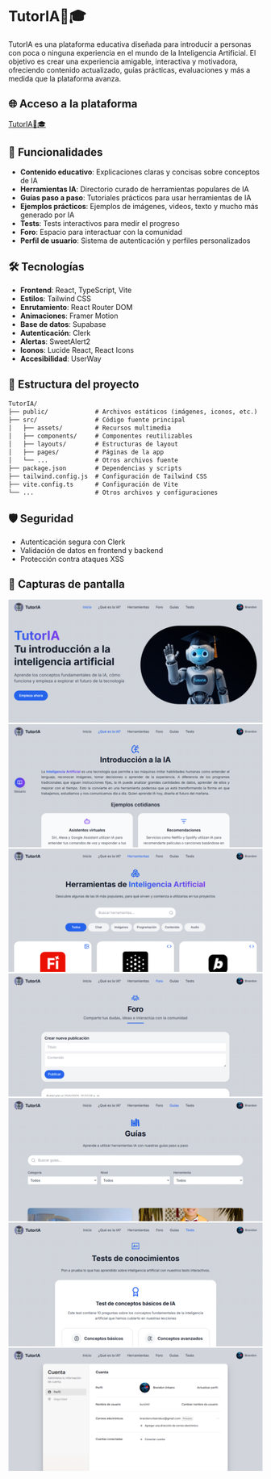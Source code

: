 # TutorIA🤖🎓

TutorIA es una plataforma educativa diseñada para introducir a personas con poca o ninguna experiencia en el mundo de la Inteligencia Artificial. El objetivo es crear una experiencia amigable, interactiva y motivadora, ofreciendo contenido actualizado, guías prácticas, evaluaciones y más a medida que la plataforma avanza.

## 🌐 Acceso a la plataforma

[TutorIA🤖🎓](https://tutoria.dev-mit.com)

## 🧩 Funcionalidades   

- **Contenido educativo**: Explicaciones claras y concisas sobre conceptos de IA
- **Herramientas IA**: Directorio curado de herramientas populares de IA
- **Guías paso a paso**: Tutoriales prácticos para usar herramientas de IA
- **Ejemplos prácticos**: Ejemplos de imágenes, videos, texto y mucho más generado por IA
- **Tests**: Tests interactivos para medir el progreso
- **Foro**: Espacio para interactuar con la comunidad
- **Perfil de usuario**: Sistema de autenticación y perfiles personalizados

## 🛠️ Tecnologías

- **Frontend**: React, TypeScript, Vite
- **Estilos**: Tailwind CSS
- **Enrutamiento**: React Router DOM
- **Animaciones**: Framer Motion
- **Base de datos**: Supabase
- **Autenticación**: Clerk
- **Alertas**: SweetAlert2
- **Iconos**: Lucide React, React Icons
- **Accesibilidad**: UserWay

## 📁 Estructura del proyecto

```
TutorIA/
├── public/             # Archivos estáticos (imágenes, iconos, etc.)
├── src/                # Código fuente principal
│   ├── assets/         # Recursos multimedia
│   ├── components/     # Componentes reutilizables
│   ├── layouts/        # Estructuras de layout
│   ├── pages/          # Páginas de la app
│   └── ...             # Otros archivos fuente
├── package.json        # Dependencias y scripts
├── tailwind.config.js  # Configuración de Tailwind CSS
├── vite.config.ts      # Configuración de Vite
└── ...                 # Otros archivos y configuraciones
```

## 🛡️ Seguridad

- Autenticación segura con Clerk
- Validación de datos en frontend y backend
- Protección contra ataques XSS

## 📸 Capturas de pantalla

![Inicio](./src/assets/screenshots/screen1.png)
![¿Qué es la IA?](./src/assets/screenshots/screen2.png)
![Herramientas IA](./src/assets/screenshots/screen3.png)
![Guías](./src/assets/screenshots/screen4.png)
![Tests](./src/assets/screenshots/screen5.png)
![Foro](./src/assets/screenshots/screen6.png)
![Perfil de usuario](./src/assets/screenshots/screen7.png)
